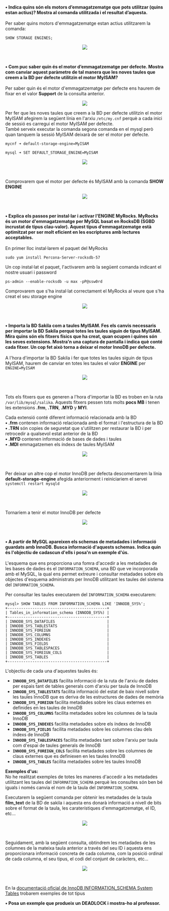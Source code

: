 #

**•	Indica quins són els motors d’emmagatzematge que pots utilitzar (quins estan actius)? Mostra al comanda utilitzada i el resultat d’aquesta.**
<br /><br />
Per saber quins motors d'emmagatzematge estan actius utilitzarem la comanda:
```
SHOW STORAGE ENGINES;
```
<p align="center">
 <img src="https://user-images.githubusercontent.com/61474788/161563552-9bd8d06a-64a6-4d05-80b4-f39f6f7c23e5.png">
</p>
<br />


**•	Com puc saber quin és el motor d’emmagatzematge per defecte. Mostra com canviar aquest paràmetre de tal manera que les noves taules que creem a la BD per defecte utilitzin el motor MyISAM?**
<br /><br/>
Per saber quin és el motor d'emmagatzematge per defecte ens haurem de fixar en el valor **Support** de la consulta anterior.

<p align="center">
 <img src="https://user-images.githubusercontent.com/61474788/161565089-13b787ef-b673-4384-860a-41620b70f2ed.png">
</p>

Per fer que les noves taules que creem a la BD per defecte utilitzin el motor MyISAM afegirem la següent línia en l'arxiu ```/etc/my.cnf``` perquè a cada inici de sessió es carregui el motor MyISAM per defecte.<br/>
També serveix executar la comanda segona comanda en el mysql però quan tanquem la sessió MyISAM deixarà de ser el motor per defecte.
```
mycnf ➜ default-storage-engine=MyISAM

mysql ➜ SET DEFAULT_STORAGE_ENGINE=MyISAM
```

<p align="center">
 <img src="https://user-images.githubusercontent.com/61474788/161568687-2be849d8-c9e9-4ae0-9b1f-f5d4d2982bea.png">
</p>
<br />

Comprovarem que el motor per defecte és MyISAM amb la comanda **SHOW ENGINE**

<p align="center">
 <img src="https://user-images.githubusercontent.com/61474788/161704805-623c0cae-6c91-46bc-bf0e-04fe639dbc98.png">
</p>
<br />

**•	Explica els passos per instal·lar i activar l'ENGINE MyRocks. MyRocks és un motor d'emmagatzematge per MySQL basat en RocksDB (SGBD incrustat de tipus clau-valor).
Aquest tipus d’emmagatzematge està optimitzat per ser molt eficient en les escriptures amb lectures acceptables.**
<br /><br />
En primer lloc instal·larem el paquet del MyRocks
```
sudo yum install Percona-Server-rocksdb-57
```

Un cop instal·lat el paquet, l'activarem amb la següent comanda indicant el nostre usuari i password
```
ps-admin --enable-rocksdb -u max -pP@ssw0rd
```

Comprovarem que s'ha instal·lat correctament el MyRocks al veure que s'ha creat el seu storage engine
<p align="center">
 <img src="https://user-images.githubusercontent.com/61474788/161705565-13c3cec2-e453-4f7b-b239-22896fd88fa2.png">
</p>
<br />


**•	Importa la BD Sakila com a taules MyISAM. Fes els canvis necessaris per importar la BD Sakila perquè totes les taules siguin de tipus MyISAM. 
Mira quins són els fitxers físics que ha creat, quan ocupen i quines són les seves extensions.
Mostra'n una captura de pantalla i indica què conté cada fitxer.
Un cop fet això torna a deixar el motor InnoDB per defecte.**
<br /><br />
A l'hora d'importar la BD Sakila i fer que totes les taules siguin de tipus MyISAM, haurem de canviar en totes les taules el valor **ENGINE** per ```ENGINE=MyISAM```

<p align="center">
 <img src="https://user-images.githubusercontent.com/61474788/161706052-834daf94-3608-4949-a498-53f08baf8b89.png">
</p>
<br/>

Tots els fitxers que es generen a l'hora d'importar la BD es troben en la ruta ```/var/lib/mysql/salika```. Aquests fitxers pessen tots molts **pocs MB** i tenen les extensions **.frm**, **.TRN**, **.MYD** y **MYI**.

Cada extensió conté diferent informació relacionada amb la BD<br/>
**• .frm** contenen informació relacionada amb el format i l'estructura de la BD<br/>
**• .TRN** són copies de seguretat que s'utilitzen per restaurar la BD i per retrocedir a qualsevol estat anterior de la BD<br/>
**• .MYD** contenen informació de bases de dades i taules<br/>
**• .MDI** emmagatzemen els índexs de taules MyISAM<br/>

<p align="center">
 <img src="https://user-images.githubusercontent.com/61474788/161708942-789457fb-c6cb-4339-93b4-544a236a2827.png">
</p>
<br />

Per deixar un altre cop el motor InnoDB per defecta descomentarem la línia **default-storage-engine** afegida anteriorment i reiniciariem el servei ```systemctl restart mysqld```
<p align="center">
 <img src="https://user-images.githubusercontent.com/61474788/161712287-42da356b-15f7-49bc-8ee3-fa5d504a0412.png">
</p>
<br />

Tornaríem a tenir el motor InnoDB per defecte
<p align="center">
 <img src="https://user-images.githubusercontent.com/61474788/161712595-24ce2310-32ea-46fd-b941-cce864395aed.png">
</p>
<br />

**•	A partir de MySQL apareixen els schemas de metadades i informació guardats amb InnoDB.
Busca informació d'aquests schemas. Indica quin és l'objectiu de cadascun d'ells i posa'n un exemple d'ús.**
<br /><br />
L'esquema que ens proporciona una fomra d'accedir a les metadades de les bases de dades és el  ```INFORMATION_SCHEMA```, una BD que ve incorporada amb el MySQL, la qual ens permet extreure i consultar metadades sobre els objectes d'esquema administrats per InnoDB utilitzant les taules del sistema del ```INFORMATION_SCHEMA```.

Per consultar les taules executarem del ```INFORMATION_SCHEMA``` executarem:
```
mysql> SHOW TABLES FROM INFORMATION_SCHEMA LIKE 'INNODB_SYS%';
+--------------------------------------------+
| Tables_in_information_schema (INNODB_SYS%) |
+--------------------------------------------+
| INNODB_SYS_DATAFILES                       |
| INNODB_SYS_TABLESTATS                      |
| INNODB_SYS_FOREIGN                         |
| INNODB_SYS_COLUMNS                         |
| INNODB_SYS_INDEXES                         |
| INNODB_SYS_FIELDS                          |
| INNODB_SYS_TABLESPACES                     |
| INNODB_SYS_FOREIGN_COLS                    |
| INNODB_SYS_TABLES                          |
+--------------------------------------------+
```

L'objectiu de cada una d'aquestes taules és:<br/>
   - **```INNODB_SYS_DATAFILES```** facilita informació de la ruta de l'arxiu de dades per espais tant de tables generals com d'arxiu per taula de InnoDB<br/>
   - **```INNODB_SYS_TABLESTATS```** facilita informació del estat de baix nivell sobre les taules InnoDB que es deriva de les estructures de dades de memòria<br/>
   - **```INNODB_SYS_FOREIGN```** facilita metadades sobre les claus externes en definides en les taules de InnoDB<br/>
   - **```INNODB_SYS_COLUMNS```** facilita metadades sobre les columnes de la taula InnoDB<br/>
   - **```INNODB_SYS_INDEXES```** facilita metadades sobre els índexs de InnoDB<br/>
   - **```INNODB_SYS_FIELDS```** facilita metadades sobre les columnes clau dels índexs de InnoDB<br/>
   - **```INNODB_SYS_TABLESPACES```** facilita metadades tant sobre l'arxiu per taula com d'espai de taules generals de InnoDB<br/>
   - **```INNODB_SYS_FOREIGN_COLS```** facilita metadades sobre les columnes de claus externes que es definiexen en les taules InnoDB<br/>
   - **```INNODB_SYS_TABLES```** facilita metadades sobre les taules InnoDB<br/>

**Exemples d'us:**<br />
No he realitzat exemples de totes les maneres d'accedir a les metadades utilitzant les taules del ```INFORMATION_SCHEMA``` perquè les consultes són ben bé iguals i només canvia el nom de la taula del ```INFORMATION_SCHEMA```.<br />

Executarem la següent comanda per obtenir les metadades de la taula **film_text** de la BD de sakila i aquesta ens donarà informació a nivell de bits sobre el format de la taula, les caraterístiques d'emmagatzematge, el ID, etc...
<p align="center">
 <img src="https://user-images.githubusercontent.com/61474788/161720650-59e20e65-8745-435f-8169-1d49530ccfef.png">
</p>
<br/>

Seguidament, amb la següent consulta, obtindrem les metadades de les columnes de la mateixa taula anterior a través del seu ID i aquesta ens proporcionara informació concreta de cada columna, com la posició ordinal de cada columna, el seu tipus, el codi del conjunt de caràcters, etc...
<p align="center">
 <img src="https://user-images.githubusercontent.com/61474788/161720769-7f8bc77a-3fde-47a9-9d94-861661c71156.png">
</p>
<br/>

En la <a href="https://dev.mysql.com/doc/refman/5.7/en/innodb-information-schema-system-tables.html">documentació oficial de InnoDB INFORMATION_SCHEMA System Tables</a> trobarem exemples de tot tipus

**•	Posa un exemple que produeix un DEADLOCK i mostra-ho al professor.**
<br /><br />
```

```
<p align="center">
 <img src="">
</p>
<br />

